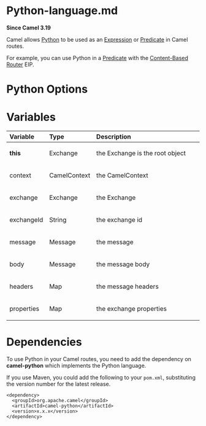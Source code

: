 # Python-language.md

**Since Camel 3.19**

Camel allows [Python](https://www.jython.org/) to be used as an
[Expression](#manual::expression.adoc) or
[Predicate](#manual::predicate.adoc) in Camel routes.

For example, you can use Python in a
[Predicate](#manual::predicate.adoc) with the [Content-Based
Router](#eips:choice-eip.adoc) EIP.

# Python Options

# Variables

<table>
<colgroup>
<col style="width: 10%" />
<col style="width: 10%" />
<col style="width: 79%" />
</colgroup>
<thead>
<tr class="header">
<th style="text-align: left;">Variable</th>
<th style="text-align: left;">Type</th>
<th style="text-align: left;">Description</th>
</tr>
</thead>
<tbody>
<tr class="odd">
<td style="text-align: left;"><p><strong>this</strong></p></td>
<td style="text-align: left;"><p>Exchange</p></td>
<td style="text-align: left;"><p>the Exchange is the root
object</p></td>
</tr>
<tr class="even">
<td style="text-align: left;"><p>context</p></td>
<td style="text-align: left;"><p>CamelContext</p></td>
<td style="text-align: left;"><p>the CamelContext</p></td>
</tr>
<tr class="odd">
<td style="text-align: left;"><p>exchange</p></td>
<td style="text-align: left;"><p>Exchange</p></td>
<td style="text-align: left;"><p>the Exchange</p></td>
</tr>
<tr class="even">
<td style="text-align: left;"><p>exchangeId</p></td>
<td style="text-align: left;"><p>String</p></td>
<td style="text-align: left;"><p>the exchange id</p></td>
</tr>
<tr class="odd">
<td style="text-align: left;"><p>message</p></td>
<td style="text-align: left;"><p>Message</p></td>
<td style="text-align: left;"><p>the message</p></td>
</tr>
<tr class="even">
<td style="text-align: left;"><p>body</p></td>
<td style="text-align: left;"><p>Message</p></td>
<td style="text-align: left;"><p>the message body</p></td>
</tr>
<tr class="odd">
<td style="text-align: left;"><p>headers</p></td>
<td style="text-align: left;"><p>Map</p></td>
<td style="text-align: left;"><p>the message headers</p></td>
</tr>
<tr class="even">
<td style="text-align: left;"><p>properties</p></td>
<td style="text-align: left;"><p>Map</p></td>
<td style="text-align: left;"><p>the exchange properties</p></td>
</tr>
</tbody>
</table>

# Dependencies

To use Python in your Camel routes, you need to add the dependency on
**camel-python** which implements the Python language.

If you use Maven, you could add the following to your `pom.xml`,
substituting the version number for the latest release.

    <dependency>
      <groupId>org.apache.camel</groupId>
      <artifactId>camel-python</artifactId>
      <version>x.x.x</version>
    </dependency>
